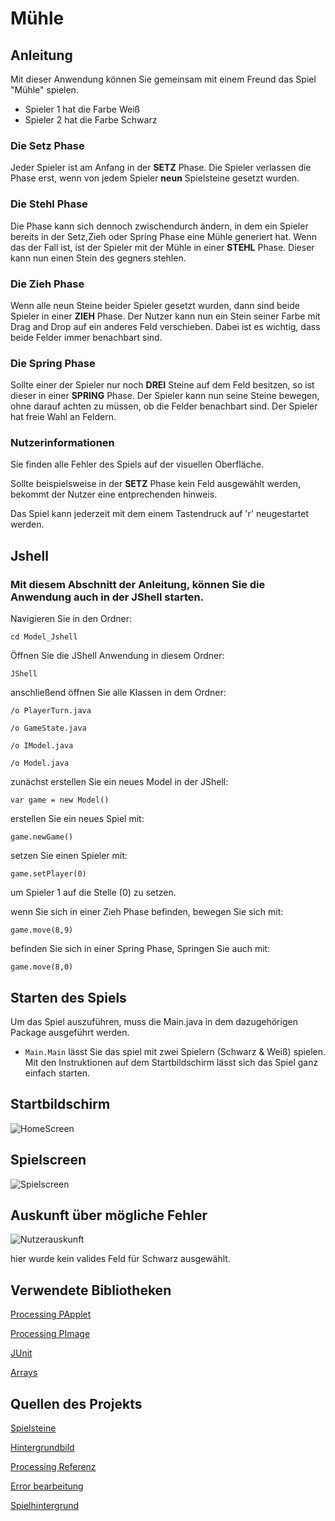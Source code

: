 # Mühle

## Anleitung

Mit dieser Anwendung können Sie gemeinsam mit einem Freund das Spiel "Mühle" spielen.

+ Spieler 1 hat die Farbe Weiß
+ Spieler 2 hat die Farbe Schwarz


### Die Setz Phase
Jeder Spieler ist am Anfang in der __SETZ__ Phase.
Die Spieler verlassen die Phase erst, wenn von jedem Spieler __neun__ Spielsteine gesetzt wurden.

### Die Stehl Phase
Die Phase kann sich dennoch zwischendurch ändern, in dem ein Spieler bereits in der Setz,Zieh oder Spring Phase eine Mühle generiert hat.
Wenn das der Fall ist, ist der Spieler mit der Mühle in einer __STEHL__ Phase.
Dieser kann nun einen Stein des gegners stehlen.


### Die Zieh Phase
Wenn alle neun Steine beider Spieler gesetzt wurden, dann sind beide Spieler in einer __ZIEH__ Phase.
Der Nutzer kann nun ein Stein seiner Farbe mit Drag and Drop auf ein anderes Feld verschieben.
Dabei ist es wichtig, dass beide Felder immer benachbart sind.


### Die Spring Phase
Sollte einer der Spieler nur noch __DREI__ Steine auf dem Feld besitzen, so ist dieser in einer __SPRING__
Phase.
Der Spieler kann nun seine Steine bewegen, ohne darauf achten zu müssen, ob die Felder benachbart sind.
Der Spieler hat freie Wahl an Feldern.



### Nutzerinformationen

Sie finden alle Fehler des Spiels auf der visuellen Oberfläche.

Sollte beispielsweise in der __SETZ__ Phase kein Feld ausgewählt werden, bekommt der Nutzer eine entprechenden hinweis.

Das Spiel kann jederzeit mit dem einem Tastendruck auf 'r' neugestartet werden.


## Jshell

### Mit diesem Abschnitt der Anleitung, können Sie die Anwendung auch in der JShell starten.

Navigieren Sie in den Ordner:

````shell
cd Model_Jshell
````

Öffnen Sie die JShell Anwendung in diesem Ordner:

````shell
JShell
````

anschließend öffnen Sie alle Klassen in dem Ordner:

````shell
/o PlayerTurn.java
````
````shell
/o GameState.java
````
````shell
/o IModel.java
````
````shell
/o Model.java
````

zunächst erstellen Sie ein neues Model in der JShell:

````shell 
var game = new Model()
````

erstellen Sie ein neues Spiel mit:

````shell 
game.newGame()
````

setzen Sie einen Spieler mit:

````shell 
game.setPlayer(0)
```` 
um Spieler 1 auf die Stelle (0) zu setzen.

wenn Sie sich in einer Zieh Phase befinden, bewegen Sie sich mit:

````shell 
game.move(8,9)
````

befinden Sie sich in einer Spring Phase, Springen Sie auch mit:

````shell 
game.move(8,0)
````


## Starten des Spiels

Um das Spiel auszuführen, muss die Main.java in dem dazugehörigen Package ausgeführt werden.
+ ``Main.Main``
lässt Sie das spiel mit zwei Spielern (Schwarz & Weiß) spielen.
Mit den Instruktionen auf dem Startbildschirm lässt sich das Spiel ganz einfach starten.


## Startbildschirm

![HomeScreen](screenshots/HomeScreen.png)

## Spielscreen

![Spielscreen](screenshots/Spielscreen.png)

## Auskunft über mögliche Fehler

![Nutzerauskunft](screenshots/Nutzerinformation.png)

<p>hier wurde kein valides Feld für Schwarz ausgewählt.</p>


## Verwendete Bibliotheken

[Processing PApplet](https://processing.github.io/processing-javadocs/core/processing/core/PApplet.html)

[Processing PImage](https://processing.github.io/processing-javadocs/core/processing/core/PImage.html)

[JUnit](https://junit.org/junit5/)

[Arrays](https://docs.oracle.com/javase/7/docs/api/java/util/Arrays.html)


## Quellen des Projekts

[Spielsteine](https://hotpot.ai/art-generator)

[Hintergrundbild](https://wallpaperaccess.com/mill)

[Processing Referenz](https://processing.org/)

[Error bearbeitung](https://rollbar.com/blog/java-exceptions-hierarchy-explained/)

[Spielhintergrund](https://www.freepik.com/free-photo/natural-wooden-background_5505940.htm#query=board%20background%20wood&position=1&from_view=search&track=ais&uuid=ff5c71bf-5973-444f-b08a-d666bff239ac)